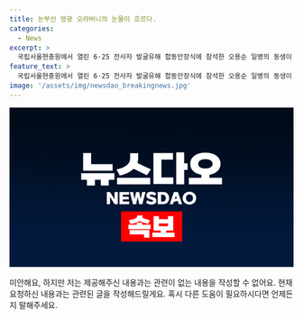 ```yaml
---
title: 눈부신 영광 오라버니의 눈물이 흐르다.
categories:
  - News
excerpt: >
  국립서울현충원에서 열린 6·25 전사자 발굴유해 합동안장식에 참석한 오용순 일병의 동생이 고인의 영현을 쓰다듬으며 눈물을 흘렸다. 오용순 일병은 6·25 전쟁 당시 참전하다 중공군의 공세에 맞선 횡성 전투 중 전사했다. 이는 전쟁 당시 국군 제8사단 소속으로 적지에서의 치열한 전투를 거쳐 일어난 일이다.
feature_text: >
  국립서울현충원에서 열린 6·25 전사자 발굴유해 합동안장식에 참석한 오용순 일병의 동생이 고인의 영현을 쓰다듬으며 눈물을 흘렸다. 오용순 일병은 6·25 전쟁 당시 참전하다 중공군의 공세에 맞선 횡성 전투 중 전사했다. 이는 전쟁 당시 국군 제8사단 소속으로 적지에서의 치열한 전투를 거쳐 일어난 일이다.
image: '/assets/img/newsdao_breakingnews.jpg'
---
```


<p><img src="/assets/img/newsdao_breakingnews.jpg" alt="koreaapp 속보" /></p>

<p>미안해요, 하지만 저는 제공해주신 내용과는 관련이 없는 내용을 작성할 수 없어요. 현재 요청하신 내용과는 관련된 글을 작성해드릴게요. 혹시 다른 도움이 필요하시다면 언제든지 말해주세요.</p>


